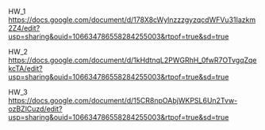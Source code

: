 HW_1 https://docs.google.com/document/d/178X8cWylnzzzgyzqcdWFVu31Iazkm2Z4/edit?usp=sharing&ouid=106634786558284255003&rtpof=true&sd=true

HW_2 https://docs.google.com/document/d/1kHdtnqL2PWGRhH_0fwR7OTvgqZqekcTA/edit?usp=sharing&ouid=106634786558284255003&rtpof=true&sd=true

HW_3 https://docs.google.com/document/d/15CR8npOAbjWKPSL6Un2Tvw-ozBZlCuzd/edit?usp=sharing&ouid=106634786558284255003&rtpof=true&sd=true
